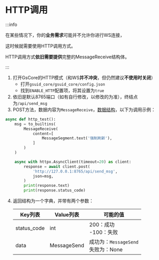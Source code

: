 # HTTP调用<Badge type="tip" text="普通" />

:::info

在某些情况下，你的**业务需求**可能并不允许你进行WS连接，

这时候就需要使用HTTP调用方式。

HTTP调用方式**依旧需要提供**完整的MessageReceive结构体。

:::

1. 打开GsCore的HTTP模式（和WS**并不冲突**，但仍然建议**不使用时关闭**）
   - 打开`gsuid_core/gsuid_core/config.json`
   - 找到`ENABLE_HTTP`配置项，将其设置为`true`
2. 依旧是默认8765端口（如有自行修改，以修改的为准），终结点为`/api/send_msg`
3. POST方法，数据内容为`MessageReceive`，[数据结构](../CodeAdapter/Pack)，以下为调用示例：

```python
async def http_test():
    msg = to_builtins(
        MessageReceive(
            content=[
                MessageSegment.text('强制刷新'),
            ]
        )
    )

    async with httpx.AsyncClient(timeout=20) as client:
        response = await client.post(
            'http://127.0.0.1:8765/api/send_msg',
            json=msg,
        )
        print(response.text)
        print(response.status_code)
```

4. 返回结构为一个字典，并带有两个参数：

   | Key列表     | Value列表   | 可能的值                                |
   | ----------- | ----------- | --------------------------------------- |
   | status_code | int         | 200：成功<br />-100：失败               |
   | data        | MessageSend | 成功为：`MessageSend`<br />失败为：None |

   